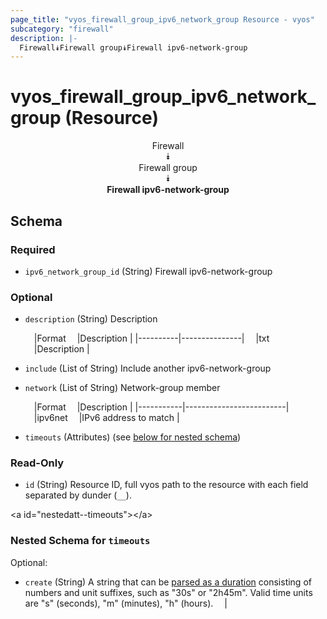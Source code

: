 ```yaml
---
page_title: "vyos_firewall_group_ipv6_network_group Resource - vyos"
subcategory: "firewall"
description: |- 
  Firewall⯯Firewall group⯯Firewall ipv6-network-group
---
```


# vyos_firewall_group_ipv6_network_group (Resource)
<center>

Firewall  
⯯  
Firewall group  
⯯  
**Firewall ipv6-network-group**


</center>

## Schema

### Required

- `ipv6_network_group_id` (String) Firewall ipv6-network-group

### Optional

- `description` (String) Description

    &emsp;|Format  &emsp;|Description  |
    |----------|---------------|
    &emsp;|txt     &emsp;|Description  |
- `include` (List of String) Include another ipv6-network-group
- `network` (List of String) Network-group member

    &emsp;|Format   &emsp;|Description            |
    |-----------|-------------------------|
    &emsp;|ipv6net  &emsp;|IPv6 address to match  |
- `timeouts` (Attributes) (see [below for nested schema](#nestedatt--timeouts))

### Read-Only

- `id` (String) Resource ID, full vyos path to the resource with each field separated by dunder (`__`).

&lt;a id=&#34;nestedatt--timeouts&#34;&gt;&lt;/a&gt;
### Nested Schema for `timeouts`

Optional:

- `create` (String) A string that can be [parsed as a duration](https://pkg.go.dev/time#ParseDuration) consisting of numbers and unit suffixes, such as &#34;30s&#34; or &#34;2h45m&#34;. Valid time units are &#34;s&#34; (seconds), &#34;m&#34; (minutes), &#34;h&#34; (hours).  &emsp;|
